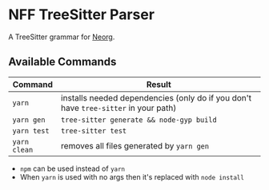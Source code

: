 # NFF TreeSitter Parser

A TreeSitter grammar for [Neorg](https://github.com/vhyrro/neorg).

## Available Commands
| Command           | Result																				|
| -                 | -																						|
| `yarn`            | installs needed dependencies (only do if you don't have `tree-sitter` in your path)	|
| `yarn gen`		| `tree-sitter generate && node-gyp build`												|
| `yarn test`		| `tree-sitter test`																	|
| `yarn clean`		| removes all files generated by `yarn gen`												|

- `npm` can be used instead of `yarn`
- When `yarn` is used with no args then it's replaced with `node install`
